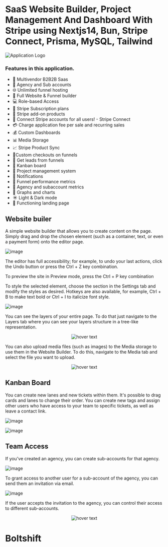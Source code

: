 # SaaS Website Builder, Project Management And Dashboard With Stripe using Nextjs14, Bun, Stripe Connect, Prisma, MySQL, Tailwind

![Application Logo](https://storage.googleapis.com/msgsndr/0wtSXexlPhMN1945ooxW/media/65b7c3d24660477daf3d6708.png)

### Features in this application.
- 🤯 Multivendor B2B2B Saas
- 🏢 Agency and Sub accounts
- 🌐 Unlimited funnel hosting
- 🚀 Full Website & Funnel builder
- 💻 Role-based Access
- 🔄 Stripe Subscription plans
- 🛒 Stripe add-on products
- 🔐 Connect Stripe accounts for all users! - Stripe Connect
- 💳 Charge application fee per sale and recurring sales
- 💰 Custom Dashboards
- 📊 Media Storage
- 📈 Stripe Product Sync
- 📌Custom checkouts on funnels
- 📢 Get leads from funnels
- 🎨 Kanban board
- 📂 Project management system
- 🔗 Notifications
- 📆 Funnel performance metrics
- 🧾 Agency and subaccount metrics
- 🌙 Graphs and charts
- ☀️ Light & Dark mode
- 📄 Functioning landing page


## Website builer
A simple website builder that allows you to create content on the page. Simply drag and drop the chosen element (such as a container, text, or even a payment form) onto the editor page.

![image](https://github.com/denvudd/plura/assets/68691654/a1d851ae-baea-428f-985d-36aef9223658)


The editor has full accessibility; for example, to undo your last actions, click the Undo button or press the Ctrl + Z key combination.

To preview the site in Preview mode, press the Ctrl + P key combination

To style the selected element, choose the section in the Settings tab and modify the styles as desired. Hotkeys are also available, for example, Ctrl + B to make text bold or Ctrl + I to italicize font style.

![image](https://github.com/denvudd/plura/assets/68691654/bda993ec-edd2-4841-8dd8-6b64542c9e9e)


You can see the layers of your entire page. To do that just navigate to the Layers tab where you can see your layers structure in a tree-like representation.

<p align="center">
  <img src="https://github.com/denvudd/plura/assets/68691654/4689aab1-1a20-46c2-aa19-428476474a94" title="hover text">
</p>

You can also upload media files (such as images) to the Media storage to use them in the Website Builder. To do this, navigate to the Media tab and select the file you want to upload.

<p align="center">
  <img src="https://github.com/denvudd/plura/assets/68691654/21fd178d-11ea-4de8-af88-4dfbe87b0921" title="hover text">
</p>

## Kanban Board
You can create new lanes and new tickets within them. It's possible to drag cards and lanes to change their order. You can create new tags and assign other users who have access to your team to specific tickets, as well as leave a contact link.

![image](https://github.com/denvudd/plura/assets/68691654/b8dced27-9bac-4ebc-ae78-cdc6b4bf3159)


![image](https://github.com/denvudd/plura/assets/68691654/bb52dc58-3d9f-4c3e-aac6-63cde7f40482)

## Team Access
If you've created an agency, you can create sub-accounts for that agency.

![image](https://github.com/denvudd/plura/assets/68691654/78c8ad3c-71f5-4bf7-bb02-81fd60d3eb58)

To grant access to another user for a sub-account of the agency, you can send them an invitation via email. 

![image](https://github.com/denvudd/plura/assets/68691654/5b072327-bf70-448c-b4b3-3bbbe20465e7)

If the user accepts the invitation to the agency, you can control their access to different sub-accounts.

<p align="center">
  <img src="https://github.com/denvudd/plura/assets/68691654/bb863d94-9f66-4588-a393-6714e462709c)" title="hover text">
</p>




# Boltshift
